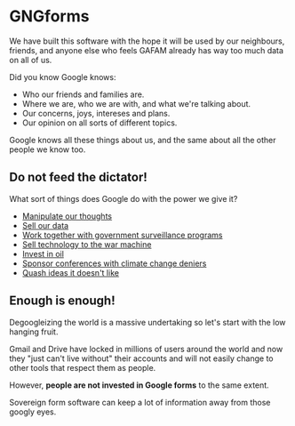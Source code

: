 # GNGforms

We have built this software with the hope it will be used by our neighbours, friends, and anyone else who feels GAFAM already has way too much data on all of us.

Did you know Google knows:

* Who our friends and families are.
* Where we are, who we are with, and what we're talking about.
* Our concerns, joys, intereses and plans.
* Our opinion on all sorts of different topics.

Google knows all these things about us, and the same about all the other people we know too.

## Do not feed the dictator!

What sort of things does Google do with the power we give it?

* [Manipulate our thoughts](https://spreadprivacy.com/google-filter-bubble-study/)
* [Sell our data](https://www.eff.org/deeplinks/2020/03/google-says-it-doesnt-sell-your-data-heres-how-company-shares-monetizes-and)
* [Work together with government surveillance programs](https://en.wikipedia.org/wiki/PRISM_(surveillance_program))
* [Sell technology to the war machine](https://www.theguardian.com/technology/2018/mar/07/google-ai-us-department-of-defense-military-drone-project-maven-tensorflow)
* [Invest in oil](https://hooktube.com/watch?v=v3n8txX3144)
* [Sponsor conferences with climate change deniers](https://www.theguardian.com/environment/2019/oct/11/google-contributions-climate-change-deniers)
* [Quash ideas it doesn't like](https://gizmodo.com/yes-google-uses-its-power-to-quash-ideas-it-doesn-t-li-1798646437)

## Enough is enough!

Degoogleizing the world is a massive undertaking so let's start with the low hanging fruit.

Gmail and Drive have locked in millions of users around the world and now they "just can't live without" their accounts and will not easily change to other tools that respect them as people.

However, **people are not invested in Google forms** to the same extent.

Sovereign form software can keep a lot of information away from those googly eyes.
